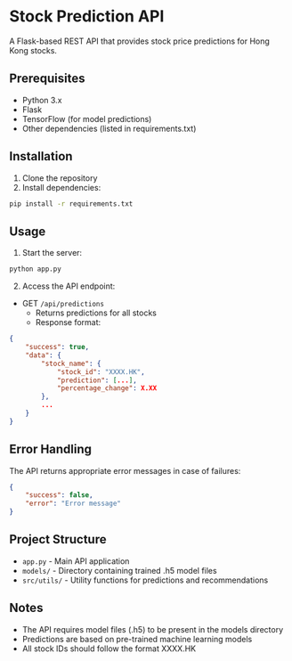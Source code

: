 # Stock Prediction API

A Flask-based REST API that provides stock price predictions for Hong Kong stocks.

## Prerequisites

- Python 3.x
- Flask
- TensorFlow (for model predictions)
- Other dependencies (listed in requirements.txt)

## Installation

1. Clone the repository
2. Install dependencies:
```bash
pip install -r requirements.txt
```

## Usage

1. Start the server:
```bash
python app.py
```

2. Access the API endpoint:
- GET `/api/predictions`
  - Returns predictions for all stocks
  - Response format:
```json
{
    "success": true,
    "data": {
        "stock_name": {
            "stock_id": "XXXX.HK",
            "prediction": [...],
            "percentage_change": X.XX
        },
        ...
    }
}
```

## Error Handling

The API returns appropriate error messages in case of failures:
```json
{
    "success": false,
    "error": "Error message"
}
```

## Project Structure

- `app.py` - Main API application
- `models/` - Directory containing trained .h5 model files
- `src/utils/` - Utility functions for predictions and recommendations

## Notes

- The API requires model files (.h5) to be present in the models directory
- Predictions are based on pre-trained machine learning models
- All stock IDs should follow the format XXXX.HK

